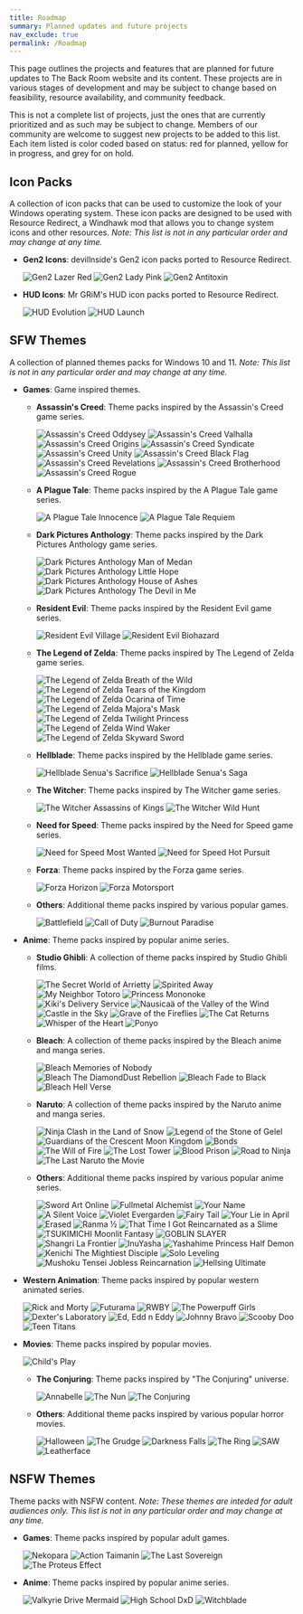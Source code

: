 ```yaml
---
title: Roadmap
summary: Planned updates and future projects
nav_exclude: true
permalink: /Roadmap
---
```


This page outlines the projects and features that are planned for future updates to The Back Room website and its content. These projects are in various stages of development and may be subject to change based on feasibility, resource availability, and community feedback.

This is not a complete list of projects, just the ones that are currently prioritized and as such may be subject to change. Members of our community are welcome to suggest new projects to be added to this list. Each item listed is color coded based on status: red for planned, yellow for in progress, and grey for on hold.

## Icon Packs

A collection of icon packs that can be used to customize the look of your Windows operating system. These icon packs are designed to be used with Resource Redirect, a Windhawk mod that allows you to change system icons and other resources. *Note: This list is not in any particular order and may change at any time.*

- **Gen2 Icons**: devillnside's Gen2 icon packs ported to Resource Redirect.

    ![Gen2 Lazer Red](https://img.shields.io/badge/Gen2%20Lazer%20Red-black?style=for-the-badge&logo=statuspal&logoColor=white&logoSize=auto&labelColor=grey&color=black&cacheSeconds=3600) 
    ![Gen2 Lady Pink](https://img.shields.io/badge/Gen2%20Lady%20Pink-black?style=for-the-badge&logo=statuspal&logoColor=white&logoSize=auto&labelColor=grey&color=black&cacheSeconds=3600) 
    ![Gen2 Antitoxin](https://img.shields.io/badge/Gen2%20Antitoxin-black?style=for-the-badge&logo=statuspal&logoColor=white&logoSize=auto&labelColor=grey&color=black&cacheSeconds=3600) 
  

- **HUD Icons**: Mr GRiM's HUD icon packs ported to Resource Redirect.

    ![HUD Evolution](https://img.shields.io/badge/HUD%20Evolution-black?style=for-the-badge&logo=statuspal&logoColor=white&logoSize=auto&labelColor=grey&color=black&cacheSeconds=3600) 
    ![HUD Launch](https://img.shields.io/badge/HUD%20Launch-black?style=for-the-badge&logo=statuspal&logoColor=white&logoSize=auto&labelColor=grey&color=black&cacheSeconds=3600) 

## SFW Themes

A collection of planned themes packs for Windows 10 and 11. *Note: This list is not in any particular order and may change at any time.*
  
- **Games**: Game inspired themes.
    
  - **Assassin's Creed**: Theme packs inspired by the Assassin's Creed game series.

      ![Assassin's Creed Oddysey](https://img.shields.io/badge/Assassin's%20Creed%20Odyssey-black?style=for-the-badge&logo=statuspal&logoColor=white&logoSize=auto&labelColor=grey&color=black&cacheSeconds=3600) 
      ![Assassin's Creed Valhalla](https://img.shields.io/badge/Assassin's%20Creed%20Valhalla-black?style=for-the-badge&logo=statuspal&logoColor=white&logoSize=auto&labelColor=grey&color=black&cacheSeconds=3600) 
      ![Assassin's Creed Origins](https://img.shields.io/badge/Assassin's%20Creed%20Origins-black?style=for-the-badge&logo=statuspal&logoColor=white&logoSize=auto&labelColor=grey&color=black&cacheSeconds=3600) 
      ![Assassin's Creed Syndicate](https://img.shields.io/badge/Assassin's%20Creed%20Syndicate-black?style=for-the-badge&logo=statuspal&logoColor=white&logoSize=auto&labelColor=grey&color=black&cacheSeconds=3600) 
      ![Assassin's Creed Unity](https://img.shields.io/badge/Assassin's%20Creed%20Unity-black?style=for-the-badge&logo=statuspal&logoColor=white&logoSize=auto&labelColor=grey&color=black&cacheSeconds=3600) 
      ![Assassin's Creed Black Flag](https://img.shields.io/badge/Assassin's%20Creed%20Black%20Flag-black?style=for-the-badge&logo=statuspal&logoColor=white&logoSize=auto&labelColor=grey&color=black&cacheSeconds=3600) 
      ![Assassin's Creed Revelations](https://img.shields.io/badge/Assassin's%20Creed%20Revelations-black?style=for-the-badge&logo=statuspal&logoColor=white&logoSize=auto&labelColor=grey&color=black&cacheSeconds=3600) 
      ![Assassin's Creed Brotherhood](https://img.shields.io/badge/Assassin's%20Creed%20Brotherhood-black?style=for-the-badge&logo=statuspal&logoColor=white&logoSize=auto&labelColor=grey&color=black&cacheSeconds=3600) 
      ![Assassin's Creed Rogue](https://img.shields.io/badge/Assassin's%20Creed%20Rogue-black?style=for-the-badge&logo=statuspal&logoColor=white&logoSize=auto&labelColor=grey&color=black&cacheSeconds=3600)

  - **A Plague Tale**: Theme packs inspired by the A Plague Tale game series.

      ![A Plague Tale Innocence](https://img.shields.io/badge/A%20Plague%20Tale%20Innocence-black?style=for-the-badge&logo=statuspal&logoColor=white&logoSize=auto&labelColor=red&color=black&cacheSeconds=3600) 
      ![A Plague Tale Requiem](https://img.shields.io/badge/A%20Plague%20Tale%20Requiem-black?style=for-the-badge&logo=statuspal&logoColor=white&logoSize=auto&labelColor=red&color=black&cacheSeconds=3600)

  - **Dark Pictures Anthology**: Theme packs inspired by the Dark Pictures Anthology game series.

      ![Dark Pictures Anthology Man of Medan](https://img.shields.io/badge/Dark%20Pictures%20Anthology%20Man%20of%20Medan-black?style=for-the-badge&logo=statuspal&logoColor=white&logoSize=auto&labelColor=red&color=black&cacheSeconds=3600) 
      ![Dark Pictures Anthology Little Hope](https://img.shields.io/badge/Dark%20Pictures%20Anthology%20Little%20Hope-black?style=for-the-badge&logo=statuspal&logoColor=white&logoSize=auto&labelColor=red&color=black&cacheSeconds=3600) 
      ![Dark Pictures Anthology House of Ashes](https://img.shields.io/badge/Dark%20Pictures%20Anthology%20House%20of%20Ashes-black?style=for-the-badge&logo=statuspal&logoColor=white&logoSize=auto&labelColor=red&color=black&cacheSeconds=3600) 
      ![Dark Pictures Anthology The Devil in Me](https://img.shields.io/badge/Dark%20Pictures%20Anthology%20The%20Devil%20in%20Me-black?style=for-the-badge&logo=statuspal&logoColor=white&logoSize=auto&labelColor=red&color=black&cacheSeconds=3600) 

  - **Resident Evil**: Theme packs inspired by the Resident Evil game series.

      ![Resident Evil Village](https://img.shields.io/badge/Resident%20Evil%20Village-black?style=for-the-badge&logo=statuspal&logoColor=white&logoSize=auto&labelColor=grey&color=black&cacheSeconds=3600) 
      ![Resident Evil Biohazard](https://img.shields.io/badge/Resident%20Evil%20Biohazard-black?style=for-the-badge&logo=statuspal&logoColor=white&logoSize=auto&labelColor=grey&color=black&cacheSeconds=3600) 

  - **The Legend of Zelda**: Theme packs inspired by The Legend of Zelda game series.

      ![The Legend of Zelda Breath of the Wild](https://img.shields.io/badge/The%20Legend%20of%20Zelda%20Breath%20of%20the%20Wild-black?style=for-the-badge&logo=statuspal&logoColor=white&logoSize=auto&labelColor=red&color=black&cacheSeconds=3600) 
      ![The Legend of Zelda Tears of the Kingdom](https://img.shields.io/badge/The%20Legend%20of%20Zelda%20Tears%20of%20the%20Kingdom-black?style=for-the-badge&logo=statuspal&logoColor=white&logoSize=auto&labelColor=red&color=black&cacheSeconds=3600) 
      ![The Legend of Zelda Ocarina of Time](https://img.shields.io/badge/The%20Legend%20of%20Zelda%20Ocarina%20of%20Time-black?style=for-the-badge&logo=statuspal&logoColor=white&logoSize=auto&labelColor=grey&color=black&cacheSeconds=3600) 
      ![The Legend of Zelda Majora's Mask](https://img.shields.io/badge/The%20Legend%20of%20Zelda%20Majora's%20Mask-black?style=for-the-badge&logo=statuspal&logoColor=white&logoSize=auto&labelColor=grey&color=black&cacheSeconds=3600) 
      ![The Legend of Zelda Twilight Princess](https://img.shields.io/badge/The%20Legend%20of%20Zelda%20Twilight%20Princess-black?style=for-the-badge&logo=statuspal&logoColor=white&logoSize=auto&labelColor=grey&color=black&cacheSeconds=3600) 
      ![The Legend of Zelda Wind Waker](https://img.shields.io/badge/The%20Legend%20of%20Zelda%20Wind%20Waker-black?style=for-the-badge&logo=statuspal&logoColor=white&logoSize=auto&labelColor=grey&color=black&cacheSeconds=3600) 
      ![The Legend of Zelda Skyward Sword](https://img.shields.io/badge/The%20Legend%20of%20Zelda%20Skyward%20Sword-black?style=for-the-badge&logo=statuspal&logoColor=white&logoSize=auto&labelColor=grey&color=black&cacheSeconds=3600) 


  - **Hellblade**: Theme packs inspired by the Hellblade game series.

      ![Hellblade Senua's Sacrifice](https://img.shields.io/badge/Hellblade%20Senua's%20Sacrifice-black?style=for-the-badge&logo=statuspal&logoColor=white&logoSize=auto&labelColor=grey&color=black&cacheSeconds=3600) 
      ![Hellblade Senua's Saga](https://img.shields.io/badge/Hellblade%20Senua's%20Saga-black?style=for-the-badge&logo=statuspal&logoColor=white&logoSize=auto&labelColor=grey&color=black&cacheSeconds=3600)

  - **The Witcher**: Theme packs inspired by The Witcher game series.

      ![The Witcher Assassins of Kings](https://img.shields.io/badge/The%20Witcher%20Assassins%20of%20Kings-black?style=for-the-badge&logo=statuspal&logoColor=white&logoSize=auto&labelColor=grey&color=black&cacheSeconds=3600) 
      ![The Witcher Wild Hunt](https://img.shields.io/badge/The%20Witcher%20Wild%20Hunt-black?style=for-the-badge&logo=statuspal&logoColor=white&logoSize=auto&labelColor=grey&color=black&cacheSeconds=3600) 

  - **Need for Speed**: Theme packs inspired by the Need for Speed game series.

      ![Need for Speed Most Wanted](https://img.shields.io/badge/Need%20for%20Speed%20Most%20Wanted-black?style=for-the-badge&logo=statuspal&logoColor=white&logoSize=auto&labelColor=grey&color=black&cacheSeconds=3600) 
      ![Need for Speed Hot Pursuit](https://img.shields.io/badge/Need%20for%20Speed%20Hot%20Pursuit-black?style=for-the-badge&logo=statuspal&logoColor=white&logoSize=auto&labelColor=grey&color=black&cacheSeconds=3600) 

  - **Forza**: Theme packs inspired by the Forza game series.

      ![Forza Horizon](https://img.shields.io/badge/Forza%20Horizon-black?style=for-the-badge&logo=statuspal&logoColor=white&logoSize=auto&labelColor=grey&color=black&cacheSeconds=3600) 
      ![Forza Motorsport](https://img.shields.io/badge/Forza%20Motorsport-black?style=for-the-badge&logo=statuspal&logoColor=white&logoSize=auto&labelColor=grey&color=black&cacheSeconds=3600) 

  - **Others**: Additional theme packs inspired by various popular games.

      ![Battlefield](https://img.shields.io/badge/Battlefield-black?style=for-the-badge&logo=statuspal&logoColor=white&logoSize=auto&labelColor=grey&color=black&cacheSeconds=3600) 
      ![Call of Duty](https://img.shields.io/badge/Call%20of%20Duty-black?style=for-the-badge&logo=statuspal&logoColor=white&logoSize=auto&labelColor=grey&color=black&cacheSeconds=3600) 
      ![Burnout Paradise](https://img.shields.io/badge/Burnout%20Paradise-black?style=for-the-badge&logo=statuspal&logoColor=white&logoSize=auto&labelColor=grey&color=black&cacheSeconds=3600) 

- **Anime**: Theme packs inspired by popular anime series.

  - **Studio Ghibli**: A collection of theme packs inspired by Studio Ghibli films.

      ![The Secret World of Arrietty](https://img.shields.io/badge/The%20Secret%20World%20of%20Arrietty-black?style=for-the-badge&logo=statuspal&logoColor=white&logoSize=auto&labelColor=red&color=black&cacheSeconds=3600) 
      ![Spirited Away](https://img.shields.io/badge/Spirited%20Away-black?style=for-the-badge&logo=statuspal&logoColor=white&logoSize=auto&labelColor=red&color=black&cacheSeconds=3600) 
      ![My Neighbor Totoro](https://img.shields.io/badge/My%20Neighbor%20Totoro-black?style=for-the-badge&logo=statuspal&logoColor=white&logoSize=auto&labelColor=red&color=black&cacheSeconds=3600) 
      ![Princess Mononoke](https://img.shields.io/badge/Princess%20Mononoke-black?style=for-the-badge&logo=statuspal&logoColor=white&logoSize=auto&labelColor=red&color=black&cacheSeconds=3600) 
      ![Kiki's Delivery Service](https://img.shields.io/badge/Kiki's%20Delivery%20Service-black?style=for-the-badge&logo=statuspal&logoColor=white&logoSize=auto&labelColor=red&color=black&cacheSeconds=3600) 
      ![Nausicaä of the Valley of the Wind](https://img.shields.io/badge/Nausicaä%20of%20the%20Valley%20of%20the%20Wind-black?style=for-the-badge&logo=statuspal&logoColor=white&logoSize=auto&labelColor=red&color=black&cacheSeconds=3600) 
      ![Castle in the Sky](https://img.shields.io/badge/Castle%20in%20the%20Sky-black?style=for-the-badge&logo=statuspal&logoColor=white&logoSize=auto&labelColor=red&color=black&cacheSeconds=3600) 
      ![Grave of the Fireflies](https://img.shields.io/badge/Grave%20of%20the%20Fireflies-black?style=for-the-badge&logo=statuspal&logoColor=white&logoSize=auto&labelColor=red&color=black&cacheSeconds=3600) 
      ![The Cat Returns](https://img.shields.io/badge/The%20Cat%20Returns-black?style=for-the-badge&logo=statuspal&logoColor=white&logoSize=auto&labelColor=red&color=black&cacheSeconds=3600) 
      ![Whisper of the Heart](https://img.shields.io/badge/Whisper%20of%20the%20Heart-black?style=for-the-badge&logo=statuspal&logoColor=white&logoSize=auto&labelColor=red&color=black&cacheSeconds=3600) 
      ![Ponyo](https://img.shields.io/badge/Ponyo-black?style=for-the-badge&logo=statuspal&logoColor=white&logoSize=auto&labelColor=red&color=black&cacheSeconds=3600) 

  - **Bleach**: A collection of theme packs inspired by the Bleach anime and manga series.
  
      ![Bleach Memories of Nobody](https://img.shields.io/badge/Bleach%20Memories%20of%20Nobody-black?style=for-the-badge&logo=statuspal&logoColor=white&logoSize=auto&labelColor=grey&color=black&cacheSeconds=3600) 
      ![Bleach The DiamondDust Rebellion](https://img.shields.io/badge/Bleach%20The%20DiamondDust%20Rebellion-black?style=for-the-badge&logo=statuspal&logoColor=white&logoSize=auto&labelColor=grey&color=black&cacheSeconds=3600) 
      ![Bleach Fade to Black](https://img.shields.io/badge/Bleach%20Fade%20to%20Black-black?style=for-the-badge&logoColor=white&logo=statuspal&logoSize=auto&labelColor=grey&color=black&cacheSeconds=3600) 
      ![Bleach Hell Verse](https://img.shields.io/badge/Bleach%20Hell%20Verse-black?style=for-the-badge&logoColor=white&logo=statuspal&logoSize=auto&labelColor=grey&color=black&cacheSeconds=3600) 
      
  - **Naruto**: A collection of theme packs inspired by the Naruto anime and manga series.

      ![Ninja Clash in the Land of Snow](https://img.shields.io/badge/Naruto%20Ninja%20Clash%20in%20the%20Land%20of%20Snow-black?style=for-the-badge&logo=statuspal&logoColor=white&logoSize=auto&labelColor=grey&color=black&cacheSeconds=3600) 
      ![Legend of the Stone of Gelel](https://img.shields.io/badge/Naruto%20Legend%20of%20the%20Stone%20of%20Gelel-black?style=for-the-badge&logo=statuspal&logoColor=white&logoSize=auto&labelColor=grey&color=black&cacheSeconds=3600) 
      ![Guardians of the Crescent Moon Kingdom](https://img.shields.io/badge/Naruto%20Guardians%20of%20the%20Crescent%20Moon%20Kingdom-black?style=for-the-badge&logo=statuspal&logoColor=white&logoSize=auto&labelColor=grey&color=black&cacheSeconds=3600) 
      ![Bonds](https://img.shields.io/badge/Naruto%20Shippuden%20Bonds-black?style=for-the-badge&logo=statuspal&logoColor=white&logoSize=auto&labelColor=grey&color=black&cacheSeconds=3600) 
      ![The Will of Fire](https://img.shields.io/badge/Naruto%20Shippuden%20The%20Will%20of%20Fire-black?style=for-the-badge&logo=statuspal&logoColor=white&logoSize=auto&labelColor=grey&color=black&cacheSeconds=3600) 
      ![The Lost Tower](https://img.shields.io/badge/Naruto%20Shippuden%20The%20Lost%20Tower-black?style=for-the-badge&logo=statuspal&logoColor=white&logoSize=auto&labelColor=grey&color=black&cacheSeconds=3600) 
      ![Blood Prison](https://img.shields.io/badge/Naruto%20Shippuden%20Blood%20Prison-black?style=for-the-badge&logo=statuspal&logoColor=white&logoSize=auto&labelColor=grey&color=black&cacheSeconds=3600) 
      ![Road to Ninja](https://img.shields.io/badge/Naruto%20Shippuden%20Road%20to%20Ninja-black?style=for-the-badge&logo=statuspal&logoColor=white&logoSize=auto&labelColor=grey&color=black&cacheSeconds=3600) 
      ![The Last Naruto the Movie](https://img.shields.io/badge/The%20Last%20Naruto%20the%20Movie-black?style=for-the-badge&logo=statuspal&logoColor=white&logoSize=auto&labelColor=grey&color=black&cacheSeconds=3600)

  - **Others**: Additional theme packs inspired by various popular anime series.

      ![Sword Art Online](https://img.shields.io/badge/Sword%20Art%20Online-black?style=for-the-badge&logo=statuspal&logoColor=white&logoSize=auto&labelColor=grey&color=black&cacheSeconds=3600) 
      ![Fullmetal Alchemist](https://img.shields.io/badge/Fullmetal%20Alchemist-black?style=for-the-badge&logo=statuspal&logoColor=white&logoSize=auto&labelColor=grey&color=black&cacheSeconds=3600) 
      ![Your Name](https://img.shields.io/badge/Your%20Name-black?style=for-the-badge&logo=statuspal&logoColor=white&logoSize=auto&labelColor=red&color=black&cacheSeconds=3600) 
      ![A Silent Voice](https://img.shields.io/badge/A%20Silent%20Voice-black?style=for-the-badge&logo=statuspal&logoColor=white&logoSize=auto&labelColor=red&color=black&cacheSeconds=3600) 
      ![Violet Evergarden](https://img.shields.io/badge/Violet%20Evergarden-black?style=for-the-badge&logo=statuspal&logoColor=white&logoSize=auto&labelColor=red&color=black&cacheSeconds=3600) 
      ![Fairy Tail](https://img.shields.io/badge/Fairy%20Tail-black?style=for-the-badge&logo=statuspal&logoColor=white&logoSize=auto&labelColor=red&color=black&cacheSeconds=3600) 
      ![Your Lie in April](https://img.shields.io/badge/Your%20Lie%20in%20April-black?style=for-the-badge&logo=statuspal&logoColor=white&logoSize=auto&labelColor=red&color=black&cacheSeconds=3600)
      ![Erased](https://img.shields.io/badge/Erased-black?style=for-the-badge&logo=statuspal&logoColor=white&logoSize=auto&labelColor=red&color=black&cacheSeconds=3600) 
      ![Ranma ½](https://img.shields.io/badge/Ranma%20½-black?style=for-the-badge&logo=statuspal&logoColor=white&logoSize=auto&labelColor=grey&color=black&cacheSeconds=3600) 
      ![That Time I Got Reincarnated as a Slime](https://img.shields.io/badge/That%20Time%20I%20Got%20Reincarnated%20as%20a%20Slime-black?style=for-the-badge&logo=statuspal&logoColor=white&logoSize=auto&labelColor=grey&color=black&cacheSeconds=3600) 
      ![TSUKIMICHI Moonlit Fantasy](https://img.shields.io/badge/TSUKIMICHI%20Moonlit%20Fantasy-black?style=for-the-badge&logo=statuspal&logoColor=white&logoSize=auto&labelColor=grey&color=black&cacheSeconds=3600) 
      ![GOBLIN SLAYER](https://img.shields.io/badge/GOBLIN%20SLAYER-black?style=for-the-badge&logo=statuspal&logoColor=white&logoSize=auto&labelColor=grey&color=black&cacheSeconds=3600) 
      ![Shangri La Frontier](https://img.shields.io/badge/Shangri%20La%20Frontier-black?style=for-the-badge&logo=statuspal&logoColor=white&logoSize=auto&labelColor=grey&color=black&cacheSeconds=3600) 
      ![InuYasha](https://img.shields.io/badge/InuYasha-black?style=for-the-badge&logo=statuspal&logoColor=white&logoSize=auto&labelColor=grey&color=black&cacheSeconds=3600) 
      ![Yashahime Princess Half Demon](https://img.shields.io/badge/Yashahime%20Princess%20Half%20Demon-black?style=for-the-badge&logo=statuspal&logoColor=white&logoSize=auto&labelColor=grey&color=black&cacheSeconds=3600) 
      ![Kenichi The Mightiest Disciple](https://img.shields.io/badge/Kenichi%20The%20Mightiest%20Disciple-black?style=for-the-badge&logo=statuspal&logoColor=white&logoSize=auto&labelColor=grey&color=black&cacheSeconds=3600) 
      ![Solo Leveling](https://img.shields.io/badge/Solo%20Leveling-black?style=for-the-badge&logo=statuspal&logoColor=white&logoSize=auto&labelColor=grey&color=black&cacheSeconds=3600) 
      ![Mushoku Tensei Jobless Reincarnation](https://img.shields.io/badge/Mushoku%20Tensei%20Jobless%20Reincarnation-black?style=for-the-badge&logo=statuspal&logoColor=white&logoSize=auto&labelColor=grey&color=black&cacheSeconds=3600) 
      ![Hellsing Ultimate](https://img.shields.io/badge/Hellsing%20Ultimate-black?style=for-the-badge&logo=statuspal&logoColor=white&logoSize=auto&labelColor=grey&color=black&cacheSeconds=3600) 

- **Western Animation**: Theme packs inspired by popular western animated series.

    ![Rick and Morty](https://img.shields.io/badge/Rick%20and%20Morty-black?style=for-the-badge&logo=statuspal&logoColor=white&logoSize=auto&labelColor=grey&color=black&cacheSeconds=3600) 
    ![Futurama](https://img.shields.io/badge/Futurama-black?style=for-the-badge&logo=statuspal&logoColor=white&logoSize=auto&labelColor=grey&color=black&cacheSeconds=3600) 
    ![RWBY](https://img.shields.io/badge/RWBY-black?style=for-the-badge&logo=statuspal&logoColor=white&logoSize=auto&labelColor=red&color=black&cacheSeconds=3600) 
    ![The Powerpuff Girls](https://img.shields.io/badge/The%20Powerpuff%20Girls-black?style=for-the-badge&logo=statuspal&logoColor=white&logoSize=auto&labelColor=red&color=black&cacheSeconds=3600) 
    ![Dexter's Laboratory](https://img.shields.io/badge/Dexter's%20Laboratory-black?style=for-the-badge&logo=statuspal&logoColor=white&logoSize=auto&labelColor=red&color=black&cacheSeconds=3600) 
    ![Ed, Edd n Eddy](https://img.shields.io/badge/Ed,%20Edd%20n%20Eddy-black?style=for-the-badge&logo=statuspal&logoColor=white&logoSize=auto&labelColor=red&color=black&cacheSeconds=3600) 
    ![Johnny Bravo](https://img.shields.io/badge/Johnny%20Bravo-black?style=for-the-badge&logo=statuspal&logoColor=white&logoSize=auto&labelColor=red&color=black&cacheSeconds=3600) 
    ![Scooby Doo](https://img.shields.io/badge/Scooby%20Doo-black?style=for-the-badge&logo=statuspal&logoColor=white&logoSize=auto&labelColor=red&color=black&cacheSeconds=3600) 
    ![Teen Titans](https://img.shields.io/badge/Teen%20Titans-black?style=for-the-badge&logo=statuspal&logoColor=white&logoSize=auto&labelColor=red&color=black&cacheSeconds=3600) 
    
- **Movies**: Theme packs inspired by popular movies.

    ![Child's Play](https://img.shields.io/badge/Child's%20Play-black?style=for-the-badge&logo=statuspal&logoColor=white&logoSize=auto&labelColor=yellow&color=black&cacheSeconds=3600)

  - **The Conjuring**: Theme packs inspired by "The Conjuring" universe.

      ![Annabelle](https://img.shields.io/badge/Annabelle-black?style=for-the-badge&logo=statuspal&logoColor=white&logoSize=auto&labelColor=yellow&color=black&cacheSeconds=3600) 
      ![The Nun](https://img.shields.io/badge/The%20Nun-black?style=for-the-badge&logo=statuspal&logoColor=white&logoSize=auto&labelColor=yellow&color=black&cacheSeconds=3600) 
      ![The Conjuring](https://img.shields.io/badge/The%20Conjuring-black?style=for-the-badge&logo=statuspal&logoColor=white&logoSize=auto&labelColor=yellow&color=black&cacheSeconds=3600) 

  - **Others**: Additional theme packs inspired by various popular horror movies.

      ![Halloween](https://img.shields.io/badge/Halloween-black?style=for-the-badge&logo=statuspal&logoColor=white&logoSize=auto&labelColor=yellow&color=black&cacheSeconds=3600) 
      ![The Grudge](https://img.shields.io/badge/The%20Grudge-black?style=for-the-badge&logo=statuspal&logoColor=white&logoSize=auto&labelColor=yellow&color=black&cacheSeconds=3600) 
      ![Darkness Falls](https://img.shields.io/badge/Darkness%20Falls-black?style=for-the-badge&logo=statuspal&logoColor=white&logoSize=auto&labelColor=yellow&color=black&cacheSeconds=3600) 
      ![The Ring](https://img.shields.io/badge/The%20Ring-black?style=for-the-badge&logo=statuspal&logoColor=white&logoSize=auto&labelColor=yellow&color=black&cacheSeconds=3600) 
      ![SAW](https://img.shields.io/badge/SAW-black?style=for-the-badge&logo=statuspal&logoColor=white&logoSize=auto&labelColor=yellow&color=black&cacheSeconds=3600) 
      ![Leatherface](https://img.shields.io/badge/Leatherface-black?style=for-the-badge&logo=statuspal&logoColor=white&logoSize=auto&labelColor=yellow&color=black&cacheSeconds=3600) 
        

## NSFW Themes

Theme packs with NSFW content. *Note: These themes are inteded for adult audiences only. This list is not in any particular order and may change at any time.*

- **Games**: Theme packs inspired by popular adult games.
    
    ![Nekopara](https://img.shields.io/badge/Nekopara-black?style=for-the-badge&logo=statuspal&logoColor=white&logoSize=auto&labelColor=grey&color=black&cacheSeconds=3600) 
    ![Action Taimanin](https://img.shields.io/badge/Action%20Taimanin-black?style=for-the-badge&logo=statuspal&logoColor=white&logoSize=auto&labelColor=grey&color=black&cacheSeconds=3600) 
    ![The Last Sovereign](https://img.shields.io/badge/The%20Last%20Sovereign-black?style=for-the-badge&logo=statuspal&logoColor=white&logoSize=auto&labelColor=grey&color=black&cacheSeconds=3600) 
    ![The Proteus Effect](https://img.shields.io/badge/The%20Proteus%20Effect-black?style=for-the-badge&logo=statuspal&logoColor=white&logoSize=auto&labelColor=grey&color=black&cacheSeconds=3600) 

- **Anime**: Theme packs inspired by popular anime series.

    ![Valkyrie Drive Mermaid](https://img.shields.io/badge/Valkyrie%20Drive%20Mermaid-black?style=for-the-badge&logo=statuspal&logoColor=white&logoSize=auto&labelColor=red&color=black&cacheSeconds=3600) 
    ![High School DxD](https://img.shields.io/badge/High%20School%20DxD-black?style=for-the-badge&logo=statuspal&logoColor=white&logoSize=auto&labelColor=red&color=black&cacheSeconds=3600) 
    ![Witchblade](https://img.shields.io/badge/Witchblade-black?style=for-the-badge&logo=statuspal&logoColor=white&logoSize=auto&labelColor=red&color=black&cacheSeconds=3600) 

